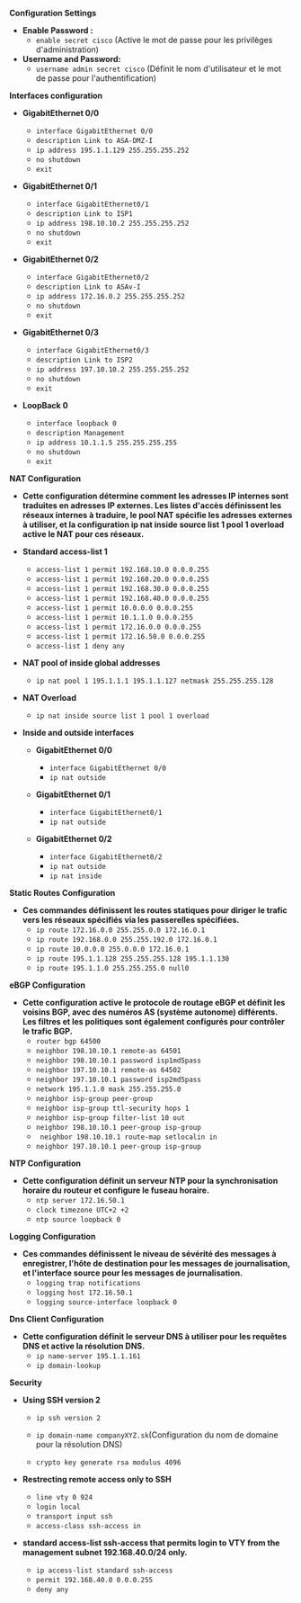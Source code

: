 **Configuration Settings**

* **Enable Password :**
  - `enable secret cisco`  (Active le mot de passe pour les privilèges d'administration)
* **Username and Password:**
  - `username admin secret cisco` (Définit le nom d'utilisateur et le mot de passe pour l'authentification)


**Interfaces configuration**

* **GigabitEthernet 0/0**

    - `interface GigabitEthernet 0/0`
    - `description Link to ASA-DMZ-I`
    - `ip address 195.1.1.129 255.255.255.252`
    - `no shutdown`
    - `exit`

* **GigabitEthernet 0/1**

    - `interface GigabitEthernet0/1`
    - `description Link to ISP1`
    - `ip address 198.10.10.2 255.255.255.252`
    - `no shutdown`
    - `exit`

* **GigabitEthernet 0/2**

    - `interface GigabitEthernet0/2`
    - `description Link to ASAv-I`
    - `ip address 172.16.0.2 255.255.255.252`
    - `no shutdown`
    - `exit`

* **GigabitEthernet 0/3**
    - `interface GigabitEthernet0/3`
    - `description Link to ISP2`
    - `ip address 197.10.10.2 255.255.255.252`
    - `no shutdown`
    - `exit`

* **LoopBack 0**
    - `interface loopback 0`
    - `description Management`
    - `ip address 10.1.1.5 255.255.255.255`
    - `no shutdown`
    - `exit`


**NAT Configuration**
* **Cette configuration détermine comment les adresses IP internes sont traduites en adresses IP externes. Les listes d'accès définissent les réseaux internes à traduire, le pool NAT spécifie les adresses externes à utiliser, et la configuration ip nat inside source list 1 pool 1 overload active le NAT pour ces réseaux.**

* **Standard access-list 1**
    - `access-list 1 permit 192.168.10.0 0.0.0.255`
    - `access-list 1 permit 192.168.20.0 0.0.0.255`
    - `access-list 1 permit 192.168.30.0 0.0.0.255`
    - `access-list 1 permit 192.168.40.0 0.0.0.255`
    - `access-list 1 permit 10.0.0.0 0.0.0.255`
    - `access-list 1 permit 10.1.1.0 0.0.0.255`
    - `access-list 1 permit 172.16.0.0 0.0.0.255`
    - `access-list 1 permit 172.16.50.0 0.0.0.255`
    - `access-list 1 deny any`
* **NAT pool of inside global addresses**
    - `ip nat pool 1 195.1.1.1 195.1.1.127 netmask 255.255.255.128`
* **NAT Overload**
    - `ip nat inside source list 1 pool 1 overload`
* **Inside and outside interfaces**
    
    * **GigabitEthernet 0/0**

        - `interface GigabitEthernet 0/0`
        - `ip nat outside`


    * **GigabitEthernet 0/1**

        - `interface GigabitEthernet0/1`
        - `ip nat outside`
   
    * **GigabitEthernet 0/2**

        - `interface GigabitEthernet0/2`
        - `ip nat outside`
        - `ip nat inside`


**Static Routes Configuration**
* **Ces commandes définissent les routes statiques pour diriger le trafic vers les réseaux spécifiés via les passerelles spécifiées.**
    - `ip route 172.16.0.0 255.255.0.0 172.16.0.1`
    - `ip route 192.168.0.0 255.255.192.0 172.16.0.1`
    - `ip route 10.0.0.0 255.0.0.0 172.16.0.1`
    - `ip route 195.1.1.128 255.255.255.128 195.1.1.130`
    - `ip route 195.1.1.0 255.255.255.0 null0`

**eBGP Configuration**
* **Cette configuration active le protocole de routage eBGP et définit les voisins BGP, avec des numéros AS (système autonome) différents. Les filtres et les politiques sont également configurés pour contrôler le trafic BGP.**
    - `router bgp 64500`
    - `neighbor 198.10.10.1 remote-as 64501`
    - `neighbor 198.10.10.1 password isp1md5pass`
    - `neighbor 197.10.10.1 remote-as 64502`
    - `neighbor 197.10.10.1 password isp2md5pass`
    - `network 195.1.1.0 mask 255.255.255.0`
    - `neighbor isp-group peer-group`
    - `neighbor isp-group ttl-security hops 1`
    - `neighbor isp-group filter-list 10 out`
    - `neighbor 198.10.10.1 peer-group isp-group`
    - ` neighbor 198.10.10.1 route-map setlocalin in`
    - `neighbor 197.10.10.1 peer-group isp-group `
    
    

**NTP Configuration**
* **Cette configuration définit un serveur NTP pour la synchronisation horaire du routeur et configure le fuseau horaire.**
    - `ntp server 172.16.50.1`
    - `clock timezone UTC+2 +2`
    - `ntp source loopback 0`

**Logging Configuration**
* **Ces commandes définissent le niveau de sévérité des messages à enregistrer, l'hôte de destination pour les messages de journalisation, et l'interface source pour les messages de journalisation.**
    - `logging trap notifications`
    - `logging host 172.16.50.1`
    - `logging source-interface loopback 0`

**Dns Client Configuration**
* **Cette configuration définit le serveur DNS à utiliser pour les requêtes DNS et active la résolution DNS.**
    - `ip name-server 195.1.1.161`
    - `ip domain-lookup`


**Security**

* **Using SSH version 2**

    - `ip ssh version 2` 
    - `ip domain-name companyXYZ.sk`(Configuration du nom de domaine pour la résolution DNS)

    - `crypto key generate rsa modulus 4096`
* **Restrecting remote access only to SSH**

    - `line vty 0 924`
    - `login local `
    - `transport input ssh`
    - `access-class ssh-access in `
* **standard access-list ssh-access that permits login to VTY from the management subnet 192.168.40.0/24 only.**

    - `ip access-list standard ssh-access`
    - `permit 192.168.40.0 0.0.0.255`
    - `deny any`

    
